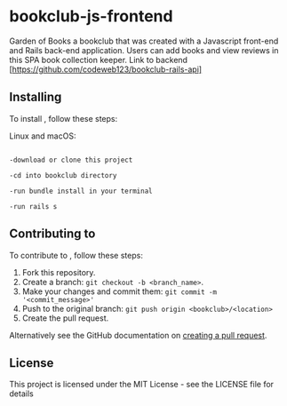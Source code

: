 # bookclub-js-frontend

Garden of Books a bookclub that was created with a Javascript front-end and Rails back-end application. Users can add books and view reviews in this SPA book collection keeper. 
Link to backend [https://github.com/codeweb123/bookclub-rails-api]


## Installing <bookclub>

To install <bookclub>, follow these steps:

Linux and macOS:
```

-download or clone this project

-cd into bookclub directory

-run bundle install in your terminal

-run rails s

```
## Contributing to <recipesapp>
<!--- If your README is long or you have some specific process or steps you want contributors to follow, consider creating a separate CONTRIBUTING.md file--->
To contribute to <recipesapp>, follow these steps:

1. Fork this repository.
2. Create a branch: `git checkout -b <branch_name>`.
3. Make your changes and commit them: `git commit -m '<commit_message>'`
4. Push to the original branch: `git push origin <bookclub>/<location>`
5. Create the pull request.

Alternatively see the GitHub documentation on [creating a pull request](https://help.github.com/en/github/collaborating-with-issues-and-pull-requests/creating-a-pull-request).

## License
<!--- If you're not sure which open license to use see https://choosealicense.com/--->

This project is licensed under the MIT License - see the LICENSE file for details
